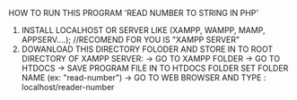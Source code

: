 HOW TO RUN THIS PROGRAM 'READ NUMBER TO STRING IN PHP'

1. INSTALL LOCALHOST OR SERVER LIKE (XAMPP, WAMPP, MAMP, APPSERV....); //RECOMEND FOR YOU IS "XAMPP SERVER"
2. DOWANLOAD THIS DIRECTORY FOLODER AND STORE IN TO ROOT DIRECTORY OF XAMPP SERVER:
    -> GO TO XAMPP FOLDER 
    -> GO TO HTDOCS
    -> SAVE PROGRAM FILE IN TO HTDOCS FOLDER SET FOLDER NAME (ex: "read-number")
    -> GO TO WEB BROWSER AND TYPE : localhost/reader-number
